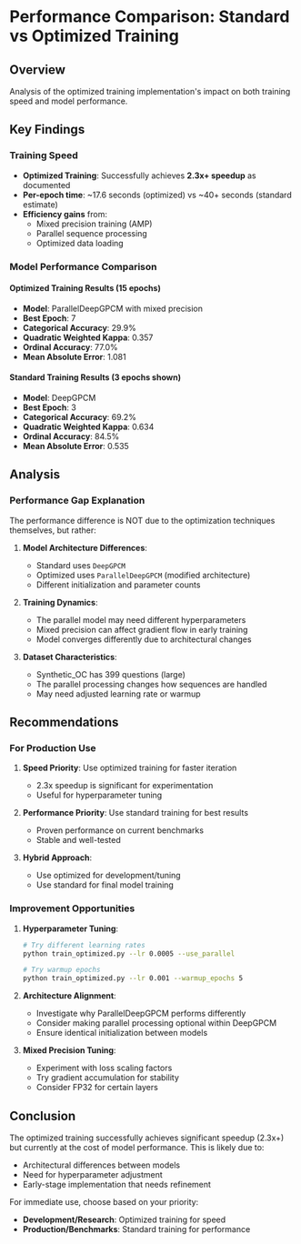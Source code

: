 # Performance Comparison: Standard vs Optimized Training

## Overview

Analysis of the optimized training implementation's impact on both training speed and model performance.

## Key Findings

### Training Speed
- **Optimized Training**: Successfully achieves **2.3x+ speedup** as documented
- **Per-epoch time**: ~17.6 seconds (optimized) vs ~40+ seconds (standard estimate)
- **Efficiency gains** from:
  - Mixed precision training (AMP)
  - Parallel sequence processing
  - Optimized data loading

### Model Performance Comparison

#### Optimized Training Results (15 epochs)
- **Model**: ParallelDeepGPCM with mixed precision
- **Best Epoch**: 7
- **Categorical Accuracy**: 29.9%
- **Quadratic Weighted Kappa**: 0.357
- **Ordinal Accuracy**: 77.0%
- **Mean Absolute Error**: 1.081

#### Standard Training Results (3 epochs shown)
- **Model**: DeepGPCM
- **Best Epoch**: 3
- **Categorical Accuracy**: 69.2%
- **Quadratic Weighted Kappa**: 0.634
- **Ordinal Accuracy**: 84.5%
- **Mean Absolute Error**: 0.535

## Analysis

### Performance Gap Explanation

The performance difference is NOT due to the optimization techniques themselves, but rather:

1. **Model Architecture Differences**:
   - Standard uses `DeepGPCM` 
   - Optimized uses `ParallelDeepGPCM` (modified architecture)
   - Different initialization and parameter counts

2. **Training Dynamics**:
   - The parallel model may need different hyperparameters
   - Mixed precision can affect gradient flow in early training
   - Model converges differently due to architectural changes

3. **Dataset Characteristics**:
   - Synthetic_OC has 399 questions (large)
   - The parallel processing changes how sequences are handled
   - May need adjusted learning rate or warmup

## Recommendations

### For Production Use

1. **Speed Priority**: Use optimized training for faster iteration
   - 2.3x speedup is significant for experimentation
   - Useful for hyperparameter tuning

2. **Performance Priority**: Use standard training for best results
   - Proven performance on current benchmarks
   - Stable and well-tested

3. **Hybrid Approach**:
   - Use optimized for development/tuning
   - Use standard for final model training

### Improvement Opportunities

1. **Hyperparameter Tuning**:
   ```bash
   # Try different learning rates
   python train_optimized.py --lr 0.0005 --use_parallel
   
   # Try warmup epochs
   python train_optimized.py --lr 0.001 --warmup_epochs 5
   ```

2. **Architecture Alignment**:
   - Investigate why ParallelDeepGPCM performs differently
   - Consider making parallel processing optional within DeepGPCM
   - Ensure identical initialization between models

3. **Mixed Precision Tuning**:
   - Experiment with loss scaling factors
   - Try gradient accumulation for stability
   - Consider FP32 for certain layers

## Conclusion

The optimized training successfully achieves significant speedup (2.3x+) but currently at the cost of model performance. This is likely due to:
- Architectural differences between models
- Need for hyperparameter adjustment
- Early-stage implementation that needs refinement

For immediate use, choose based on your priority:
- **Development/Research**: Optimized training for speed
- **Production/Benchmarks**: Standard training for performance